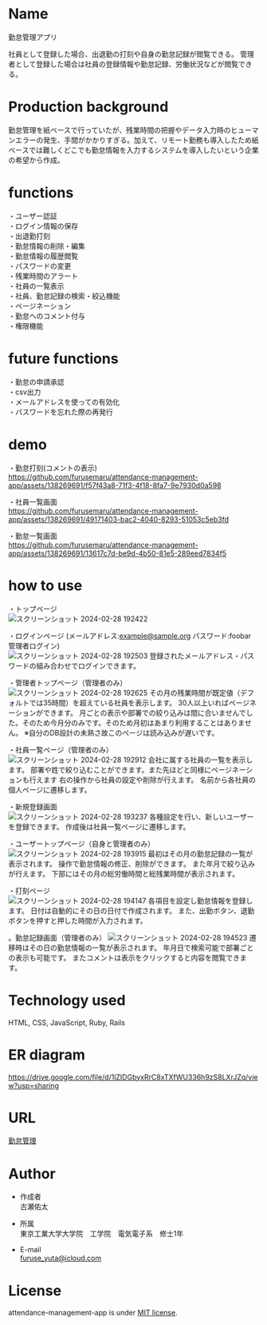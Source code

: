 # Name
 
勤怠管理アプリ
 
社員として登録した場合、出退勤の打刻や自身の勤怠記録が閲覧できる。
管理者として登録した場合は社員の登録情報や勤怠記録、労働状況などが閲覧できる。

# Production background

勤怠管理を紙ベースで行っていたが、残業時間の把握やデータ入力時のヒューマンエラーの発生、手間がかかりすぎる。加えて、リモート勤務も導入したため紙ベースでは難しくどこでも勤怠情報を入力するシステムを導入したいという企業の希望から作成。

# functions

・ユーザー認証<br>
・ログイン情報の保存<br>
・出退勤打刻<br>
・勤怠情報の削除・編集<br>
・勤怠情報の履歴閲覧<br>
・パスワードの変更<br>
・残業時間のアラート<br>
・社員の一覧表示<br>
・社員、勤怠記録の検索・絞込機能<br>
・ページネーション<br>
・勤怠へのコメント付与<br>
・権限機能<br>

# future functions

・勤怠の申請承認<br>
・csv出力<br>
・メールアドレスを使っての有効化<br>
・パスワードを忘れた際の再発行<br>

# demo

・勤怠打刻(コメントの表示)<br>
https://github.com/furusemaru/attendance-management-app/assets/138269691/f57f43a8-71f3-4f18-8fa7-9e7930d0a598

・社員一覧画面<br>
https://github.com/furusemaru/attendance-management-app/assets/138269691/49171403-bac2-4040-8293-51053c5eb3fd

・勤怠一覧画面<br>
https://github.com/furusemaru/attendance-management-app/assets/138269691/13617c7d-be9d-4b50-81e5-289eed7834f5

# how to use
・トップページ<br>
![スクリーンショット 2024-02-28 192422](https://github.com/furusemaru/attendance-management-app/assets/138269691/c7b44b3f-4776-48d6-a2ab-2d17924f2941)


・ログインページ (メールアドレス:example@sample.org パスワード:foobar 管理者ログイン)<br>
![スクリーンショット 2024-02-28 192503](https://github.com/furusemaru/attendance-management-app/assets/138269691/0e531b59-0f30-433c-aa39-adccf8c5dc63)
登録されたメールアドレス・パスワードの組み合わせでログインできます。

・管理者トップページ（管理者のみ）<br>
![スクリーンショット 2024-02-28 192625](https://github.com/furusemaru/attendance-management-app/assets/138269691/97eceae9-f92d-4107-812f-67035fb69c73)
その月の残業時間が既定値（デフォルトでは35時間）を超えている社員を表示します。
30人以上いればページネーションができます。
月ごとの表示や部署での絞り込みは間に合いませんでした。そのため今月分のみです。そのため月初はあまり利用することはありません。
※自分のDB設計の未熟さ故このページは読み込みが遅いです。


・社員一覧ページ（管理者のみ）<br>
![スクリーンショット 2024-02-28 192912](https://github.com/furusemaru/attendance-management-app/assets/138269691/e9dfc736-d734-49f2-a53e-d63a97fb2007)
会社に属する社員の一覧を表示します。
部署や姓で絞り込むことができます。また先ほどと同様にページネーションも行えます
右の操作から社員の設定や削除が行えます。
名前から各社員の個人ページに遷移します。


・新規登録画面<br>
![スクリーンショット 2024-02-28 193237](https://github.com/furusemaru/attendance-management-app/assets/138269691/2921eb10-f116-4c47-86ba-0000cb117240)
各種設定を行い、新しいユーザーを登録できます。
作成後は社員一覧ページに遷移します。


・ユーザートップページ（自身と管理者のみ）
![スクリーンショット 2024-02-28 193915](https://github.com/furusemaru/attendance-management-app/assets/138269691/0d08b260-d766-441e-bcf7-f71e87a54195)
最初はその月の勤怠記録の一覧が表示されます。
操作で勤怠情報の修正、削除ができます。
また年月で絞り込みが行えます。
下部にはその月の総労働時間と総残業時間が表示されます。


・打刻ページ<br>
![スクリーンショット 2024-02-28 194147](https://github.com/furusemaru/attendance-management-app/assets/138269691/b604e3d5-bd0b-45b0-afa7-e791376b2a24)
各項目を設定し勤怠情報を登録します。
日付は自動的にその日の日付で作成されます。
また、出勤ボタン、退勤ボタンを押すと押した時間が入力されます。

。勤怠記録画面（管理者のみ）
![スクリーンショット 2024-02-28 194523](https://github.com/furusemaru/attendance-management-app/assets/138269691/b1a9d67c-1cb2-4708-9d96-522494883ab9)
遷移時はその日の勤怠情報の一覧が表示されます。
年月日で検索可能で部署ごとの表示も可能です。
またコメントは表示をクリックすると内容を閲覧できます。



# Technology used

HTML, CSS, JavaScript, Ruby, Rails

# ER diagram

https://drive.google.com/file/d/1lZIDGbyxRrC8xTXfWU336h9zS8LXrJZq/view?usp=sharing

# URL

[勤怠管理](https://attendance-management-app.onrender.com)

# Author
* 作成者<br>
古瀬佑太

* 所属<br>
東京工業大学大学院　工学院　電気電子系　修士1年

* E-mail<br>
furuse_yuta@icloud.com

# License
 
attendance-management-app is under [MIT license](https://en.wikipedia.org/wiki/MIT_License).
